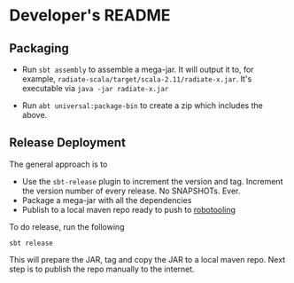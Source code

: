 # Developer's README

## Packaging

 * Run `sbt assembly` to assemble a mega-jar. It will output it to, for example, `radiate-scala/target/scala-2.11/radiate-x.jar`. It's executable via `java -jar radiate-x.jar`

 * Run `abt universal:package-bin` to create a zip which includes the above.


## Release Deployment

The general approach is to

 * Use the `sbt-release` plugin to increment the version and tag. Increment the version number of every release. No SNAPSHOTs. Ever.
 * Package a mega-jar with all the dependencies
 * Publish to a local maven repo ready to push to [robotooling](https://github.com/tobyweston/robotooling/tree/gh-pages)


To do release, run the following

    sbt release


This will prepare the JAR, tag and copy the JAR to a local maven repo. Next step is to publish the repo manually to the internet.